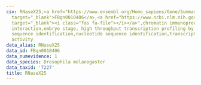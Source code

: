 ```yaml
---
csv: RNaseX25,<a href="https://www.ensembl.org/Homo_sapiens/Gene/Summary?db=core;g=FBgn0010406"
  target="_blank">FBgn0010406</a>,<a href="https://www.ncbi.nlm.nih.gov/pubmed/15998452"
  target="_blank"><i class="fas fa-file"></i></a>",chromatin immunoprecipitation assay,direct
  interaction,embryo stage, high throughput transcription profiling by microarray,nucleotide
  sequence identification,nucleotide sequence identification,transcriptional regulation,up-regulates
  activity
data_alias: RNaseX25
data_id: FBgn0010406
data_numevidence: 1
data_species: Drosophila melanogaster
data_taxid: '7227'
title: RNaseX25
---
```

